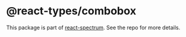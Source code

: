 # @react-types/combobox

This package is part of [react-spectrum](https://github.com/adobe/react-spectrum). See the repo for more details.
